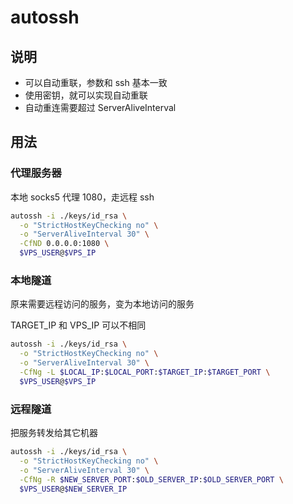 # autossh

## 说明

- 可以自动重联，参数和 ssh 基本一致
- 使用密钥，就可以实现自动重联
- 自动重连需要超过 ServerAliveInterval

## 用法

### 代理服务器

本地 socks5 代理 1080，走远程 ssh

```sh
autossh -i ./keys/id_rsa \
  -o "StrictHostKeyChecking no" \
  -o "ServerAliveInterval 30" \
  -CfND 0.0.0.0:1080 \
  $VPS_USER@$VPS_IP
```

### 本地隧道

原来需要远程访问的服务，变为本地访问的服务

TARGET_IP 和 VPS_IP 可以不相同

```sh
autossh -i ./keys/id_rsa \
  -o "StrictHostKeyChecking no" \
  -o "ServerAliveInterval 30" \
  -CfNg -L $LOCAL_IP:$LOCAL_PORT:$TARGET_IP:$TARGET_PORT \
  $VPS_USER@$VPS_IP
```

### 远程隧道

把服务转发给其它机器

```sh
autossh -i ./keys/id_rsa \
  -o "StrictHostKeyChecking no" \
  -o "ServerAliveInterval 30" \
  -CfNg -R $NEW_SERVER_PORT:$OLD_SERVER_IP:$OLD_SERVER_PORT \
  $VPS_USER@$NEW_SERVER_IP
```
